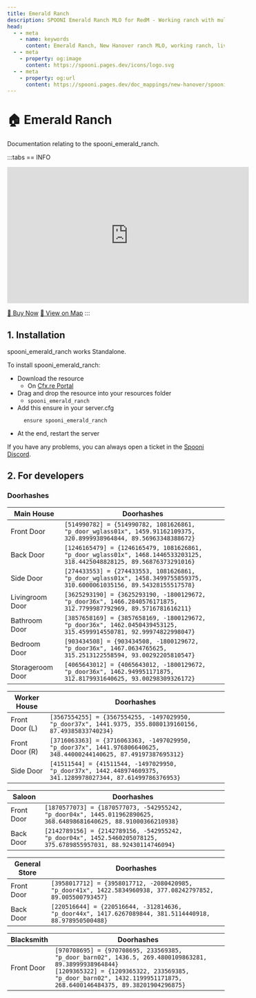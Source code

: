 ```yaml
---
title: Emerald Ranch
description: SPOONI Emerald Ranch MLO for RedM - Working ranch with multiple buildings and livestock areas. Major agricultural property for New Hanover roleplay in Red Dead Redemption 2.
head:
  - - meta
    - name: keywords
      content: Emerald Ranch, New Hanover ranch MLO, working ranch, livestock farm, agricultural property, RedM Emerald Ranch, RDR2 New Hanover
  - - meta
    - property: og:image
      content: https://spooni.pages.dev/icons/logo.svg
  - - meta
    - property: og:url
      content: https://spooni.pages.dev/doc_mappings/new-hanover/spooni_emerald_ranch
---
```


# 🏠 Emerald Ranch
Documentation relating to the spooni_emerald_ranch.

:::tabs
== INFO
<iframe width="560" height="315" src="https://www.youtube.com/embed/uGKJsAK5y2c?si=az4h4mi4YAZHEl0J" frameborder="0" allow="accelerometer; autoplay; clipboard-write; encrypted-media; gyroscope; picture-in-picture; web-share" referrerpolicy="strict-origin-when-cross-origin" allowfullscreen></iframe>

<a href="https://spooni-mapping.tebex.io/package/6311943" class="button-buy">🛒 Buy Now</a>
<a href="https://spooni.de/rdr2/?m=house90" class="button-map">📍 View on Map</a>
:::

## 1. Installation
spooni_emerald_ranch works Standalone.  

To install spooni_emerald_ranch:
- Download the resource
  - On [Cfx.re Portal](https://portal.cfx.re/)
- Drag and drop the resource into your resources folder
  - `spooni_emerald_ranch`
- Add this ensure in your server.cfg
  ```
    ensure spooni_emerald_ranch
  ```
- At the end, restart the server

If you have any problems, you can always open a ticket in the [Spooni Discord](https://discord.gg/spooni).

## 2. For developers
### Doorhashes
| Main House                | Doorhashes
|---------------------------|----------------------------------------------------------------------------------|
| Front Door                | `[514990782] = {514990782, 1081626861, "p_door_wglass01x", 1459.91162109375, 320.8999938964844, 89.56963348388672}`
| Back Door                 | `[1246165479] = {1246165479, 1081626861, "p_door_wglass01x", 1468.1446533203125, 318.4425048828125, 89.56876373291016}`
| Side Door                 | `[274433553] = {274433553, 1081626861, "p_door_wglass01x", 1458.3499755859375, 310.6000061035156, 89.54328155517578}`
| Livingroom Door           | `[3625293190] = {3625293190, -1800129672, "p_door36x", 1466.2840576171875, 312.7799987792969, 89.5716781616211}`
| Bathroom Door             | `[3857658169] = {3857658169, -1800129672, "p_door36x", 1462.0450439453125, 315.4599914550781, 92.99974822998047}`
| Bedroom Door              | `[903434508] = {903434508, -1800129672, "p_door36x", 1467.0634765625, 315.2513122558594, 93.00292205810547}`
| Storageroom Door          | `[4065643012] = {4065643012, -1800129672, "p_door36x", 1462.949951171875, 312.8179931640625, 93.00298309326172}`

| Worker House              | Doorhashes
|---------------------------|----------------------------------------------------------------------------------|
| Front Door (L)            | `[3567554255] = {3567554255, -1497029950, "p_door37x", 1441.9375, 355.8080139160156, 87.49385833740234}`
| Front Door (R)            | `[3716063363] = {3716063363, -1497029950, "p_door37x", 1441.976806640625, 348.44000244140625, 87.49197387695312}`
| Side Door                 | `[41511544] = {41511544, -1497029950, "p_door37x", 1442.448974609375, 341.1289978027344, 87.61499786376953}`

| Saloon                    | Doorhashes
|---------------------------|----------------------------------------------------------------------------------|
| Front Door                | `[1870577073] = {1870577073, -542955242, "p_door04x", 1445.011962890625, 368.64898681640625, 88.91000366210938}`
| Back Door                 | `[2142789156] = {2142789156, -542955242, "p_door04x", 1452.5460205078125, 375.6789855957031, 88.92430114746094}`

| General Store             | Doorhashes
|---------------------------|----------------------------------------------------------------------------------|
| Front Door                | `[3958017712] = {3958017712, -2080420985, "p_door41x", 1422.5834960938, 377.08242797852, 89.005500793457}`
| Back Door                 | `[220516644] = {220516644, -312814636, "p_door44x", 1417.6267089844, 381.5114440918, 88.978950500488}`

| Blacksmith                | Doorhashes
|---------------------------|----------------------------------------------------------------------------------|
| Front Door                | `[970708695] = {970708695, 233569385, "p_door_barn02", 1436.5, 269.4800109863281, 89.38999938964844}` <br> `[1209365322] = {1209365322, 233569385, "p_door_barn02", 1432.1199951171875, 268.6400146484375, 89.38201904296875}`